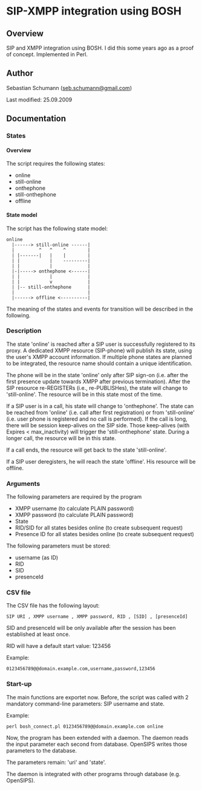SIP-XMPP integration using BOSH
===============================

Overview
--------
SIP and XMPP integration using BOSH. I did this some years ago as a proof of concept. Implemented in Perl.

Author
------
Sebastian Schumann (seb.schumann@gmail.com)

Last modified: 25.09.2009

Documentation
-------------

###  States
#### Overview

The script requires the following states:

- online
- still-online
- onthephone
- still-onthephone
- offline

#### State model

The script has the following state model:

	online 
	  |------> still-online ------|
	  |         ^   ^    ^        |
	  | |-------|   |    |        |
	  | |           |    ---------|
 	  | |           |             |
 	  |-|-----> onthephone <------|
	  | |           |             |
	  | |           v             |
	  | |-- still-onthephone      |
	  |                           |
	  |------> offline <----------|

The meaning of the states and events for transition will be described in the following.

### Description

The state 'online' is reached after a SIP user is successfully registered to its proxy. A dedicated XMPP resource (SIP-phone) will publish its state, using the user's XMPP account information. If multiple phone states are planned to be integrated, the resource name should contain a unique identification.

The phone will be in the state 'online' only after SIP sign-on (i.e. after the first presence update towards XMPP after previous termination). After the SIP resource re-REGISTERs (i.e., re-PUBLISHes), the state will change to 'still-online'. The resource will be in this state most of the time.

If a SIP user is in a call, his state will change to 'onthephone'. The state can be reached from 'online' (i.e. call after first registration) or from 'still-online' (i.e. user phone is registered and no call is performed). If the call is long, there will be session keep-alives on the SIP side. Those keep-alives (with Expires < max_inactivity) will trigger the 'still-onthephone' state. During a longer call, the resource will be in this state.

If a call ends, the resource will get back to the state 'still-online'.

If a SIP user deregisters, he will reach the state 'offline'. His resource will be offline.

### Arguments

The following parameters are required by the program

- XMPP username (to calculate PLAIN password)
- XMPP password (to calculate PLAIN password)
- State
- RID/SID for all states besides online (to create subsequent request)
- Presence ID for all states besides online (to create subsequent request)

The following parameters must be stored:

- username (as ID)
- RID
- SID
- presenceId

###  CSV file

The CSV file has the following layout:

	SIP URI , XMPP username , XMPP password, RID , [SID] , [presenceId]

SID and presenceId will be only available after the session has been established at least once.

RID will have a default start value: 123456

Example:

	0123456789@@domain.example.com,username,password,123456

### Start-up

The main functions are exportet now. Before, the script was called with 2 mandatory command-line parameters: SIP username and state.

Example:

	perl bosh_connect.pl 0123456789@@domain.example.com online

Now, the program has been extended with a daemon. The daemon reads the input parameter each second from database. OpenSIPS writes those parameters to the database.

The parameters remain: 'uri' and 'state'.

The daemon is integrated with other programs through database (e.g. OpenSIPS).
